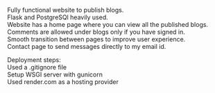 Fully functional website to publish blogs.  
Flask and PostgreSQl heavily used.  
Website has a home page where you can view all the published blogs.  
Comments are allowed under blogs only if you have signed in.  
Smooth transition between pages to improve user experience.  
Contact page to send messages directly to my email id.  

Deployment steps:  
Used a .gitignore file  
Setup WSGI server with gunicorn  
Used render.com as a hosting provider  
